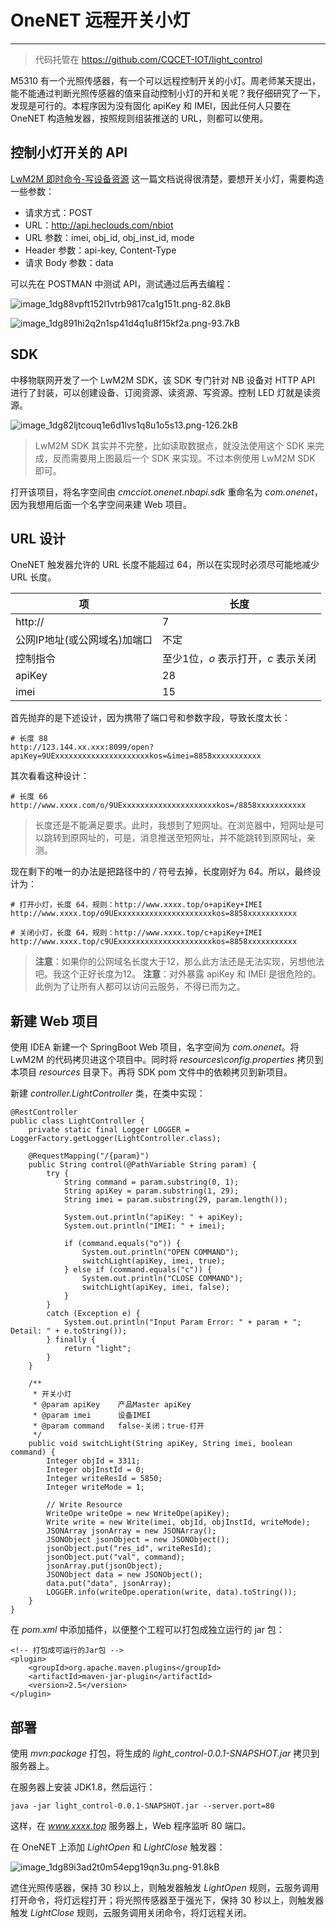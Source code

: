 # OneNET 远程开关小灯

---

> 代码托管在 https://github.com/CQCET-IOT/light_control

M5310 有一个光照传感器，有一个可以远程控制开关的小灯。周老师某天提出，能不能通过判断光照传感器的值来自动控制小灯的开和关呢？我仔细研究了一下，发现是可行的。本程序因为没有固化 apiKey 和 IMEI，因此任何人只要在 OneNET 构造触发器，按照规则组装推送的 URL，则都可以使用。

## 控制小灯开关的 API 

[LwM2M ﻿即时命令-写设备资源](https://open.iot.10086.cn/doc/book/application-develop/api/LwM2M/5%E5%8D%B3%E6%97%B6%E5%91%BD%E4%BB%A4-%E5%86%99%E8%AE%BE%E5%A4%87%E8%B5%84%E6%BA%90.html) 这一篇文档说得很清楚，要想开关小灯，需要构造一些参数：

- 请求方式：POST
- URL：http://api.heclouds.com/nbiot
- URL 参数：imei, obj_id, obj_inst_id, mode
- Header 参数：api-key, Content-Type
- 请求 Body 参数：data

可以先在 POSTMAN 中测试 API，测试通过后再去编程：

![image_1dg88vpft152l1vtrb9817ca1g151t.png-82.8kB][1]

![image_1dg891hi2q2n1sp41d4q1u8f15kf2a.png-93.7kB][2]

## SDK

中移物联网开发了一个 LwM2M SDK，该 SDK 专门针对 NB 设备对 HTTP API 进行了封装，可以创建设备、订阅资源、读资源、写资源。控制 LED 灯就是读资源。

![image_1dg82ljtcouq1e6d1lvs1q8u1o5s13.png-126.2kB][3]

> LwM2M SDK 其实并不完整，比如读取数据点，就没法使用这个 SDK 来完成，反而需要用上图最后一个 SDK 来实现。不过本例使用 LwM2M SDK 即可。

打开该项目，将名字空间由 *cmcciot.onenet.nbapi.sdk* 重命名为 *com.onenet*，因为我想用后面一个名字空间来建 Web 项目。

## URL 设计

OneNET 触发器允许的 URL 长度不能超过 64，所以在实现时必须尽可能地减少 URL 长度。

|项|长度|
|-|-
|http://|7
|公网IP地址(或公网域名)加端口|不定
|控制指令|至少1位，*o* 表示打开，*c* 表示关闭
|apiKey|28
|imei|15

首先抛弃的是下述设计，因为携带了端口号和参数字段，导致长度太长：

```
# 长度 88
http://123.144.xx.xxx:8099/open?apiKey=9UExxxxxxxxxxxxxxxxxxxxxkos=&imei=8858xxxxxxxxxxx
```

其次看看这种设计：

```
# 长度 66
http://www.xxxx.com/o/9UExxxxxxxxxxxxxxxxxxxxxkos=/8858xxxxxxxxxxx
```

> 长度还是不能满足要求。此时，我想到了短网址。在浏览器中，短网址是可以跳转到原网址的，可是，消息推送至短网址，并不能跳转到原网址，亲测。

现在剩下的唯一的办法是把路径中的 */* 符号去掉，长度刚好为 64。所以，最终设计为：

```
# 打开小灯，长度 64，规则：http://www.xxxx.top/o+apiKey+IMEI
http://www.xxxx.top/o9UExxxxxxxxxxxxxxxxxxxxxkos=8858xxxxxxxxxxx

# 关闭小灯，长度 64，规则：http://www.xxxx.top/c+apiKey+IMEI
http://www.xxxx.top/c9UExxxxxxxxxxxxxxxxxxxxxkos=8858xxxxxxxxxxx
```
> **注意**：如果你的公网域名长度大于12，那么此方法还是无法实现，另想他法吧。我这个正好长度为12。
> **注意**：对外暴露 apiKey 和 IMEI 是很危险的。此例为了让所有人都可以访问云服务，不得已而为之。


## 新建 Web 项目

使用 IDEA 新建一个 SpringBoot Web 项目，名字空间为 *com.onenet*。将 LwM2M 的代码拷贝进这个项目中。同时将 *resources\config.properties* 拷贝到本项目 *resources* 目录下。再将 SDK pom 文件中的依赖拷贝到新项目。

新建 *controller.LightController* 类，在类中实现：

```
@RestController
public class LightController {
    private static final Logger LOGGER = LoggerFactory.getLogger(LightController.class);

    @RequestMapping("/{param}")
    public String control(@PathVariable String param) {
        try {
            String command = param.substring(0, 1);
            String apiKey = param.substring(1, 29);
            String imei = param.substring(29, param.length());

            System.out.println("apiKey: " + apiKey);
            System.out.println("IMEI: " + imei);

            if (command.equals("o")) {
                System.out.println("OPEN COMMAND");
                switchLight(apiKey, imei, true);
            } else if (command.equals("c")) {
                System.out.println("CLOSE COMMAND");
                switchLight(apiKey, imei, false);
            }
        }
        catch (Exception e) {
            System.out.println("Input Param Error: " + param + "; Detail: " + e.toString());
        } finally {
            return "light";
        }
    }

    /**
     * 开关小灯
     * @param apiKey    产品Master apiKey
     * @param imei      设备IMEI
     * @param command   false-关闭；true-打开
     */
    public void switchLight(String apiKey, String imei, boolean command) {
        Integer objId = 3311;
        Integer objInstId = 0;
        Integer writeResId = 5850;
        Integer writeMode = 1;

        // Write Resource
        WriteOpe writeOpe = new WriteOpe(apiKey);
        Write write = new Write(imei, objId, objInstId, writeMode);
        JSONArray jsonArray = new JSONArray();
        JSONObject jsonObject = new JSONObject();
        jsonObject.put("res_id", writeResId);
        jsonObject.put("val", command);
        jsonArray.put(jsonObject);
        JSONObject data = new JSONObject();
        data.put("data", jsonArray);
        LOGGER.info(writeOpe.operation(write, data).toString());
    }
}
```

在 *pom.xml* 中添加插件，以便整个工程可以打包成独立运行的 jar 包：

```
<!-- 打包成可运行的Jar包 -->
<plugin>
	<groupId>org.apache.maven.plugins</groupId>
	<artifactId>maven-jar-plugin</artifactId>
	<version>2.5</version>
</plugin>
```

## 部署

使用 *mvn:package* 打包，将生成的 *light_control-0.0.1-SNAPSHOT.jar* 拷贝到服务器上。

在服务器上安装 JDK1.8，然后运行：

```
java -jar light_control-0.0.1-SNAPSHOT.jar --server.port=80
```

这样，在 *www.xxxx.top* 服务器上，Web 程序监听 80 端口。

在 OneNET 上添加 *LightOpen* 和 *LightClose* 触发器：

![image_1dg89i3ad2t0m54epg19qn3u.png-91.8kB][4]

遮住光照传感器，保持 30 秒以上，则触发器触发 *LightOpen* 规则，云服务调用打开命令，将灯远程打开；将光照传感器至于强光下，保持 30 秒以上，则触发器触发 *LightClose* 规则，云服务调用关闭命令，将灯远程关闭。


  [1]: http://static.zybuluo.com/morgen/9kpytohh0repuei796jmlhzn/image_1dg88vpft152l1vtrb9817ca1g151t.png
  [2]: http://static.zybuluo.com/morgen/z5abplk3ajc7iq7wfxzzg4bk/image_1dg891hi2q2n1sp41d4q1u8f15kf2a.png
  [3]: http://static.zybuluo.com/morgen/3qygz5v6c73p7z9klvwfd12u/image_1dg82ljtcouq1e6d1lvs1q8u1o5s13.png
  [4]: http://static.zybuluo.com/morgen/418v7sykaby1okzcqxu2navn/image_1dg89i3ad2t0m54epg19qn3u.png
